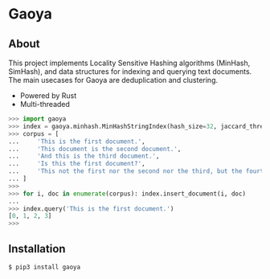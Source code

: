 # Gaoya

## About
This project implements Locality Sensitive Hashing algorithms (MinHash, SimHash),
and data structures for indexing and querying text documents. The main usecases
for Gaoya are deduplication and clustering.


* Powered by Rust
* Multi-threaded


```python
>>> import gaoya
>>> index = gaoya.minhash.MinHashStringIndex(hash_size=32, jaccard_threshold=0.5, num_bands=42, band_size=3, analyzer='word', lowercase=True, ngram_range=(1,1))
>>> corpus = [
...     'This is the first document.',
...     'This document is the second document.',
...     'And this is the third document.',
...     'Is this the first document?',
...     'This not the first nor the second nor the third, but the fourth document'
... ]
>>> 
>>> for i, doc in enumerate(corpus): index.insert_document(i, doc)
... 
>>> index.query('This is the first document.')
[0, 1, 2, 3]
>>> 
```

## Installation

```
$ pip3 install gaoya
```

